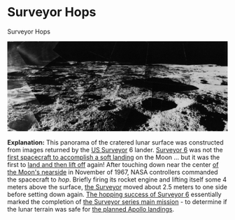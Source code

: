 # Surveyor Hops

Surveyor Hops

![surveyor6_pan.gif](Surveyor%20Hops.assets/surveyor6_pan.gif)

**Explanation:**  This panorama of the cratered lunar surface was constructed from images returned by the [US Surveyor](http://nssdc.gsfc.nasa.gov/planetary/lunar/surveyor.html) 6 lander. [Surveyor 6](http://cass.jsc.nasa.gov/pub/expmoon/surveyor/Surveyor6.html) was not the [first spacecraft to accomplish a soft landing](https://apod.nasa.gov/apod/ap970907.html) on the Moon ... but it was the first to [land and then lift off](https://apod.nasa.gov/apod/ap960609.html) again! After touching down near the center [of the Moon's nearside](http://aa.usno.navy.mil/AA/data/) in November of 1967, NASA controllers commanded the spacecraft to *hop*. Briefly firing its rocket engine and lifting itself some 4 meters above the surface, [the Surveyor](https://apod.nasa.gov/apod/ap981114.html) moved about 2.5 meters to one side before setting down again. [The hopping success of Surveyor 6](https://apod.nasa.gov/apod/ap961103.html) essentially marked the completion of [the Surveyor series main mission](http://www.hq.nasa.gov/office/pao/History/TM-3487/ch2-1.htm) - to determine if the lunar terrain was safe for [the planned Apollo landings](http://www.hq.nasa.gov/office/pao/History/alsj/).

